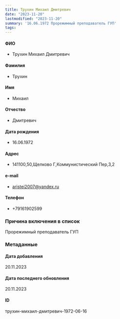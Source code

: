 ```yaml
---
title: Трухин Михаил Дмитревич
date: "2023-11-20"
lastmodified: "2023-11-20"
summary: '16.06.1972 Прорежимный преподаватель ГУП'
tags: 
---
```

<!--# pp2-->
<!--## Фигурант-->
<!--### Личные данные-->
#### ФИО
- Трухин Михаил Дмитревич
#### Фамилия
- Трухин
#### Имя
- Михаил
#### Отчество
- Дмитревич
#### Дата рождения
- 16.06.1972
#### Адрес
- 141100,50,Щелково Г,Коммунистический Пер,3,2
#### e-mail
- aristei2007@yandex.ru
#### Телефон
- +79161902599
### Причина включения в список
Прорежимный преподаватель ГУП
### Метаданные
#### Дата добавления
20.11.2023
#### Дата последнего обновления
20.11.2023
#### ID
трухин-михаил-дмитревич-1972-06-16
<!--## END;-->
